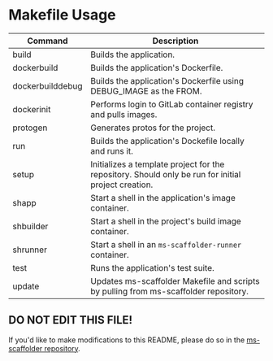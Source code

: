 # Makefile Usage
Command | Description
---|---
build | Builds the application.
dockerbuild | Builds the application's Dockerfile.
dockerbuilddebug | Builds the application's Dockerfile using DEBUG_IMAGE as the FROM.
dockerinit | Performs login to GitLab container registry and pulls images.
protogen | Generates protos for the project.
run | Builds the application's Dockefile locally and runs it.
setup | Initializes a template project for the repository. Should only be run for initial project creation.
shapp | Start a shell in the application's image container.
shbuilder | Start a shell in the project's build image container.
shrunner | Start a shell in an `ms-scaffolder-runner` container.
test | Runs the application's test suite.
update | Updates ms-scaffolder Makefile and scripts by pulling from ms-scaffolder repository.

## DO NOT EDIT THIS FILE!
If you'd like to make modifications to this README, please do so in the [ms-scaffolder repository](https://gitlab.com/2ndwatch/microservices/templates/ms-scaffolder).